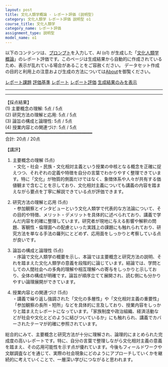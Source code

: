 ```yaml
---
layout: post
title: 文化人類学概論 - レポート評価 (説明型)
category: 文化人類学 レポート評価 説明型 o1
course_title: 文化人類学
category_name: レポート評価
assignment_type: 説明型
model_name: o1
---
```


以下のコンテンツは、[プロンプト](https://github.com/takedatoshiyuki/synthetic_assignments/tree/main/generated/文化人類学/o1/prompt_レポート評価-説明型.md)を入力して、AI (o1) が生成した「[文化人類学概論](/contents/文化人類学/)」のレポート評価です。このページは生成結果から自動的に作成されているため、表示が乱れている場合があることをご容赦ください。
データセット作成の目的と利用上の注意および生成の方法については[About](/About)を御覧ください。

[レポート課題](../レポート課題-説明型)
[評価基準](../評価基準-説明型)
[レポート](../レポート-説明型)
[レポート評価](../レポート評価-説明型)
[生成結果のみを表示](https://github.com/takedatoshiyuki/synthetic_assignments/tree/main/generated/文化人類学/o1/レポート評価-説明型.md)
  

***
***
  
【採点結果】  
(1) 主要概念の理解: 5点 / 5点  
(2) 研究方法の理解と応用: 5点 / 5点  
(3) 論旨の構成と論理性: 5点 / 5点  
(4) 授業内容との関連づけ: 5点 / 5点  
━━━━━━━━━━━━━━━━━━━━━━━━━━━━━━━━━  
合計: 20点 / 20点  

【講評】  
1) 主要概念の理解 (5点)  
・文化・社会・民族・文化相対主義という授業の中核となる概念を正確に捉えつつ、それぞれの定義や特徴を自分の言葉でわかりやすく整理できています。特に「文化」が物質的側面だけではなく、象徴体系や人々が共有する価値観まで含むことを示しており、文化相対主義についても講義の内容を踏まえながら要点を丁寧に解説できている点が評価できます。

2) 研究方法の理解と応用 (5点)  
・参加観察とインタビューという文化人類学で代表的な方法論について、その目的や特徴、メリット・デメリットを具体的に述べられており、講義で学んだ内容を的確に整理しています。研究者が現地に与える影響や解釈の問題、客観性・倫理面への配慮といった実践上の課題にも触れられており、研究方法を単なる手法の羅列にとどめず、応用面をしっかりと考察している点が良いです。

3) 論旨の構成と論理性 (5点)  
・序論で文化人類学の概要を示し、本論では主要概念と研究方法の説明、それを踏まえた文化人類学の意義を段階的に論じています。結論では、学問としての人間社会への多角的理解や相互理解への寄与をしっかりと示しており、全体の構成が明確です。論旨が順序立てて展開され、読む側にも分かりやすい論理展開ができています。

4) 授業内容との関連づけ (5点)  
・講義で繰り返し強調された「文化の多層性」や「文化相対主義の重要性」「参加観察の長所・短所」などを具体的に言及しており、授業内容をしっかりと踏まえたレポートになっています。「家族制度や政治組織、経済活動などが社会や文化とどのように結びついているか」にも触れられ、講義でカバーされたテーマが的確に参照されています。

総合的にみて、主要概念と研究方法が十分に理解され、論理的にまとめられた完成度の高いレポートです。特に、自分の言葉で整理しながら文化相対主義の意義を踏まえ、その応用可能性を示す点が優れています。今後もフィールドワークや文献調査などを通じて、実際の社会現象にどのようにアプローチしていくかを継続的に考えていくことで、一層深い学びにつながると思われます。
